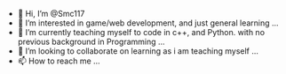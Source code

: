 - 👋 Hi, I’m @Smc117
- 👀 I’m interested in game/web development, and just general learning ...
- 🌱 I’m currently teaching myself to code in c++, and Python. with no previous background in Programming ...
- 💞️ I’m looking to collaborate on learning as i am teaching myself ...
- 📫 How to reach me ...

<!---
Smc117/Smc117 is a ✨ special ✨ repository because its `README.md` (this file) appears on your GitHub profile.
You can click the Preview link to take a look at your changes.
--->
